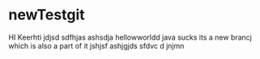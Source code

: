 # newTestgit
HI
Keerhti
jdjsd
sdfhjas
ashsdja
hellowworldd
java
sucks
its a new brancj
which is also a part of it
jshjsf
ashjgjds
sfdvc
d
jnjmn 
